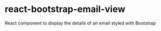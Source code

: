 # react-bootstrap-email-view
React component to display the details of an email styled with Bootstrap
